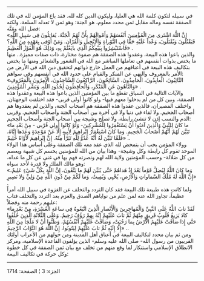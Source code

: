 ------------------------------------------------------------------------

في سبيله لتكون كلمة الله هي العليا، وليكون الدين كله لله. فقد باع المؤمن
لله في تلك الصفقة نفسه وماله مقابل ثمن محدد معلوم، هو الجنة: وهو ثمن لا
تعدله السلعة، ولكنه فضل الله ومَنَّه:  
«إِنَّ اللَّهَ اشْتَرى مِنَ الْمُؤْمِنِينَ أَنْفُسَهُمْ وَأَمْوالَهُمْ بِأَنَّ لَهُمُ الْجَنَّةَ، يُقاتِلُونَ فِي
سَبِيلِ اللَّهِ فَيَقْتُلُونَ وَيُقْتَلُونَ، وَعْداً عَلَيْهِ حَقًّا فِي التَّوْراةِ وَالْإِنْجِيلِ وَالْقُرْآنِ.
وَمَنْ أَوْفى بِعَهْدِهِ مِنَ اللَّهِ؟ فَاسْتَبْشِرُوا بِبَيْعِكُمُ الَّذِي بايَعْتُمْ بِهِ، وَذلِكَ هُوَ الْفَوْزُ
الْعَظِيمُ» .  
والذين باعوا هذه البيعة، وعقدوا هذه الصفقة هم صفوة مختارة، ذات صفات
مميزة.. منها ما يختص بذوات أنفسهم في تعاملها المباشر مع الله في الشعور
والشعائر ومنها ما يختص بتكاليف هذه البيعة في أعناقهم من العمل خارج
ذواتهم لتحقيق دين الله في الأرض من الأمر بالمعروف والنهي عن المنكر
والقيام على حدود الله في أنفسهم وفي سواهم:  
«التَّائِبُونَ، الْعابِدُونَ، الْحامِدُونَ، السَّائِحُونَ، الرَّاكِعُونَ السَّاجِدُونَ، الْآمِرُونَ
بِالْمَعْرُوفِ وَالنَّاهُونَ عَنِ الْمُنْكَرِ، وَالْحافِظُونَ لِحُدُودِ اللَّهِ. وَبَشِّرِ الْمُؤْمِنِينَ» .  
والآيات التالية في السياق تقطع ما بين المؤمنين الذين باعوا هذه البيعة
وعقدوا هذه الصفقة، وبين كل من لم يدخلوا معهم فيها- ولو كانوا أولى قربى-
فقد اختلفت الوجهتان، واختلف المصيران، فالذين عقدوا هذه الصفقة هم أصحاب
الجنة، والذين لم يعقدوها هم أصحاب الجحيم. ولا لقاء في دنيا ولا في آخرة
بين أصحاب الجنة وأصحاب الجحيم. وقربى الدم والنسب إذن لا تنشئ رابطة، ولا
تصلح وشيجة بين أصحاب الجنة وأصحاب الجحيم:  
«ما كانَ لِلنَّبِيِّ وَالَّذِينَ آمَنُوا أَنْ يَسْتَغْفِرُوا لِلْمُشْرِكِينَ- وَلَوْ كانُوا أُولِي قُرْبى -
مِنْ بَعْدِ ما تَبَيَّنَ لَهُمْ أَنَّهُمْ أَصْحابُ الْجَحِيمِ. وَما كانَ اسْتِغْفارُ إِبْراهِيمَ لِأَبِيهِ إِلَّا
عَنْ مَوْعِدَةٍ وَعَدَها إِيَّاهُ، فَلَمَّا تَبَيَّنَ لَهُ أَنَّهُ عَدُوٌّ لِلَّهِ تَبَرَّأَ مِنْهُ. إِنَّ إِبْراهِيمَ لَأَوَّاهٌ
حَلِيمٌ» ..  
وولاء المؤمن يجب أن يتمحض لله الذي عقد معه تلك الصفقة وعلى أساس هذا
الولاء الموحد تقوم كل رابطة وكل وشيجة- وهذا بيان من الله للمؤمنين يحسم
كل شبهة ويعصم من كل ضلالة- وحسب المؤمنين ولاية الله لهم ونصرته فهم بها
في غنى عن كل ما عداه، وهو مالك الملك ولا قدرة لأحد سواه:  
«وَما كانَ اللَّهُ لِيُضِلَّ قَوْماً بَعْدَ إِذْ هَداهُمْ حَتَّى يُبَيِّنَ لَهُمْ ما يَتَّقُونَ، إِنَّ اللَّهَ بِكُلِّ
شَيْءٍ عَلِيمٌ، إِنَّ اللَّهَ لَهُ مُلْكُ السَّماواتِ وَالْأَرْضِ، يُحْيِي وَيُمِيتُ، وَما لَكُمْ مِنْ دُونِ
اللَّهِ مِنْ وَلِيٍّ وَلا نَصِيرٍ» .  
ولما كانت هذه طبيعة تلك البيعة فقد كان التردد والتخلف عن الغزوة في سبيل
الله أمراً عظيماً، تجاوز الله عنه لمن علم من نواياهم الصدق والعزم بعد
التردد والتخلف فتاب عليهم رحمة منه وفضلاً:  
«لَقَدْ تابَ اللَّهُ عَلَى النَّبِيِّ وَالْمُهاجِرِينَ وَالْأَنْصارِ الَّذِينَ اتَّبَعُوهُ فِي ساعَةِ الْعُسْرَةِ،
مِنْ بَعْدِ ما كادَ يَزِيغُ قُلُوبُ فَرِيقٍ مِنْهُمْ ثُمَّ تابَ عَلَيْهِمْ إِنَّهُ بِهِمْ رَؤُفٌ رَحِيمٌ. وَعَلَى
الثَّلاثَةِ الَّذِينَ خُلِّفُوا حَتَّى إِذا ضاقَتْ عَلَيْهِمُ الْأَرْضُ بِما رَحُبَتْ، وَضاقَتْ عَلَيْهِمْ
أَنْفُسُهُمْ، وَظَنُّوا أَنْ لا مَلْجَأَ مِنَ اللَّهِ إِلَّا إِلَيْهِ ثُمَّ تابَ عَلَيْهِمْ لِيَتُوبُوا، إِنَّ اللَّهَ
هُوَ التَّوَّابُ الرَّحِيمُ» ..  
ومن ثم بيان محدد لتكاليف البيعة في أعناق أهل المدينة ومن حولهم من
الأعراب أولئك القريبون من رسول الله- صلى الله عليه وسلم- الذين يؤلفون
القاعدة الإسلامية، ومركز الانطلاق الإسلامي واستنكار لما وقع منهم من تخلف
مع بيان ثمن الصفقة في كل خطوة وكل حركة في تكاليف البيعة:

------------------------------------------------------------------------

الجزء: 3 ¦ الصفحة: 1714
